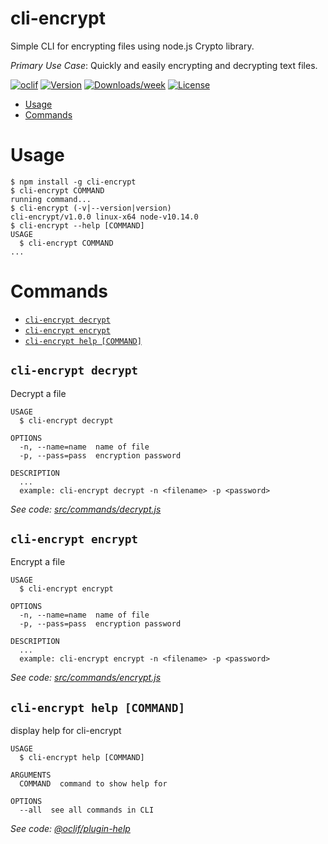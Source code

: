 cli-encrypt
===========

Simple CLI for encrypting files using node.js Crypto library.

*Primary Use Case*: Quickly and easily encrypting and decrypting text files.

[![oclif](https://img.shields.io/badge/cli-oclif-brightgreen.svg)](https://oclif.io)
[![Version](https://img.shields.io/npm/v/cli-encrypt.svg)](https://npmjs.org/package/cli-encrypt)
[![Downloads/week](https://img.shields.io/npm/dw/cli-encrypt.svg)](https://npmjs.org/package/cli-encrypt)
[![License](https://img.shields.io/npm/l/cli-encrypt.svg)](https://github.com/christroutner/cli-encrypt/blob/master/package.json)

<!-- toc -->
* [Usage](#usage)
* [Commands](#commands)
<!-- tocstop -->
# Usage
<!-- usage -->
```sh-session
$ npm install -g cli-encrypt
$ cli-encrypt COMMAND
running command...
$ cli-encrypt (-v|--version|version)
cli-encrypt/v1.0.0 linux-x64 node-v10.14.0
$ cli-encrypt --help [COMMAND]
USAGE
  $ cli-encrypt COMMAND
...
```
<!-- usagestop -->
# Commands
<!-- commands -->
* [`cli-encrypt decrypt`](#cli-encrypt-decrypt)
* [`cli-encrypt encrypt`](#cli-encrypt-encrypt)
* [`cli-encrypt help [COMMAND]`](#cli-encrypt-help-command)

## `cli-encrypt decrypt`

Decrypt a file

```
USAGE
  $ cli-encrypt decrypt

OPTIONS
  -n, --name=name  name of file
  -p, --pass=pass  encryption password

DESCRIPTION
  ...
  example: cli-encrypt decrypt -n <filename> -p <password>
```

_See code: [src/commands/decrypt.js](https://github.com/christroutner/cli-encrypt/blob/vv1.0.0/src/commands/decrypt.js)_

## `cli-encrypt encrypt`

Encrypt a file

```
USAGE
  $ cli-encrypt encrypt

OPTIONS
  -n, --name=name  name of file
  -p, --pass=pass  encryption password

DESCRIPTION
  ...
  example: cli-encrypt encrypt -n <filename> -p <password>
```

_See code: [src/commands/encrypt.js](https://github.com/christroutner/cli-encrypt/blob/vv1.0.0/src/commands/encrypt.js)_

## `cli-encrypt help [COMMAND]`

display help for cli-encrypt

```
USAGE
  $ cli-encrypt help [COMMAND]

ARGUMENTS
  COMMAND  command to show help for

OPTIONS
  --all  see all commands in CLI
```

_See code: [@oclif/plugin-help](https://github.com/oclif/plugin-help/blob/v2.1.4/src/commands/help.ts)_
<!-- commandsstop -->
